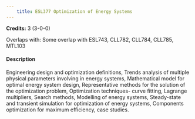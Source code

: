```yaml
---
    title: ESL377 Optimization of Energy Systems
---
```

**Credits:** 3 (3-0-0)



Overlaps with: Some overlap with ESL743, CLL782, CLL784, CLL785, MTL103

#### Description 
Engineering design and optimization definitions, Trends analysis of multiple physical parameters involving in energy systems, Mathematical model for optimal energy system design, Representative methods for the solution of the optimization problem, Optimization techniques- curve fitting, Lagrange multipliers, Search methods, Modelling of energy systems, Steady-state and transient simulation for optimization of energy systems, Components optimization for maximum efficiency, case studies.